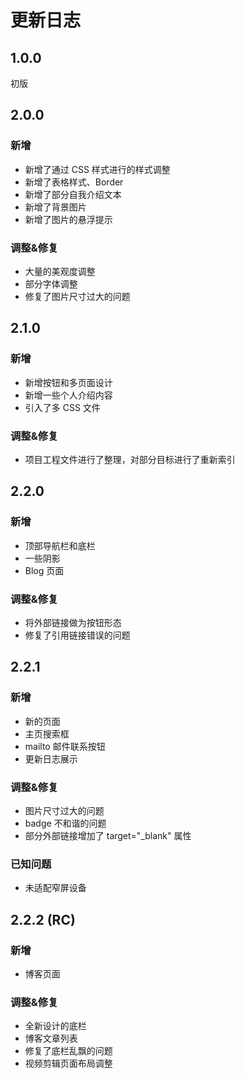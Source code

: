 # 更新日志
## 1.0.0
初版


## 2.0.0
### 新增
- 新增了通过 CSS 样式进行的样式调整
- 新增了表格样式、Border
- 新增了部分自我介绍文本
- 新增了背景图片
- 新增了图片的悬浮提示

### 调整&修复
- 大量的美观度调整
- 部分字体调整
- 修复了图片尺寸过大的问题

## 2.1.0
### 新增
- 新增按钮和多页面设计
- 新增一些个人介绍内容
- 引入了多 CSS 文件
	  
### 调整&修复
- 项目工程文件进行了整理，对部分目标进行了重新索引
	  
## 2.2.0
### 新增
- 顶部导航栏和底栏
- 一些阴影
- Blog 页面
### 调整&修复
- 将外部链接做为按钮形态
- 修复了引用链接错误的问题

## 2.2.1
### 新增
- 新的页面
- 主页搜索框
- mailto 邮件联系按钮
- 更新日志展示
### 调整&修复
- 图片尺寸过大的问题
- badge 不和谐的问题
- 部分外部链接增加了 target="_blank" 属性
### 已知问题
- 未适配窄屏设备

## 2.2.2 (RC)
### 新增
- 博客页面
### 调整&修复
- 全新设计的底栏
- 博客文章列表
- 修复了底栏乱飘的问题
- 视频剪辑页面布局调整
